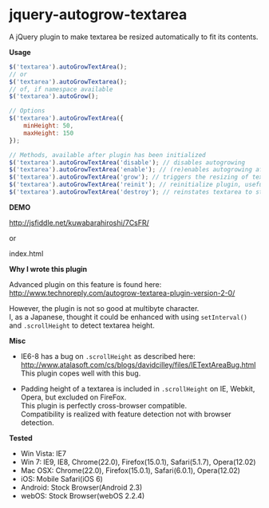 jquery-autogrow-textarea
========================

A jQuery plugin to make textarea be resized automatically to fit its contents.

**Usage**

```javascript
$('textarea').autoGrowTextArea();
// or
$('textarea').autoGrowTextarea();
// of, if namespace available
$('textarea').autoGrow();

// Options
$('textarea').autoGrowTextArea({
    minHeight: 50,
    maxHeight: 150
});

// Methods, available after plugin has been initialized
$('textarea').autoGrowTextArea('disable'); // disables autogrowing
$('textarea').autoGrowTextArea('enable'); // (re)enables autogrowing after disabling
$('textarea').autoGrowTextArea('grow'); // triggers the resizing of textarea manually, useful if content has been edited via jquery or while textarea is disabled
$('textarea').autoGrowTextArea('reinit'); // reinitialize plugin, useful if textarea has changed in some way, takes an optional options object as secondary parameter
$('textarea').autoGrowTextArea('destroy'); // reinstates textarea to state before plugin has been first initialized, removes all data and events
```

**DEMO**

http://jsfiddle.net/kuwabarahiroshi/7CsFR/

or

index.html

**Why I wrote this plugin**

Advanced plugin on this feature is found here:  
http://www.technoreply.com/autogrow-textarea-plugin-version-2-0/

However, the plugin is not so good at multibyte character.  
I, as a Japanese, thought it could be enhanced with using `setInterval()` and `.scrollHeight` to detect textarea height.

**Misc**

 * IE6-8 has a bug on `.scrollHeight` as described here:  
   http://www.atalasoft.com/cs/blogs/davidcilley/files/IETextAreaBug.html  
   This plugin copes well with this bug.

 * Padding height of a textarea is included in `.scrollHeight` on IE, Webkit, Opera, but excluded on FireFox.  
   This plugin is perfectly cross-browser compatible.  
   Compatibility is realized with feature detection not with browser detection.

**Tested**

 * Win Vista: IE7
 * Win 7: IE9, IE8, Chrome(22.0), Firefox(15.0.1), Safari(5.1.7), Opera(12.02)
 * Mac OSX: Chrome(22.0), Firefox(15.0.1), Safari(6.0.1), Opera(12.02)
 * iOS: Mobile Safari(iOS 6)
 * Android: Stock Browser(Android 2.3)
 * webOS: Stock Browser(webOS 2.2.4)